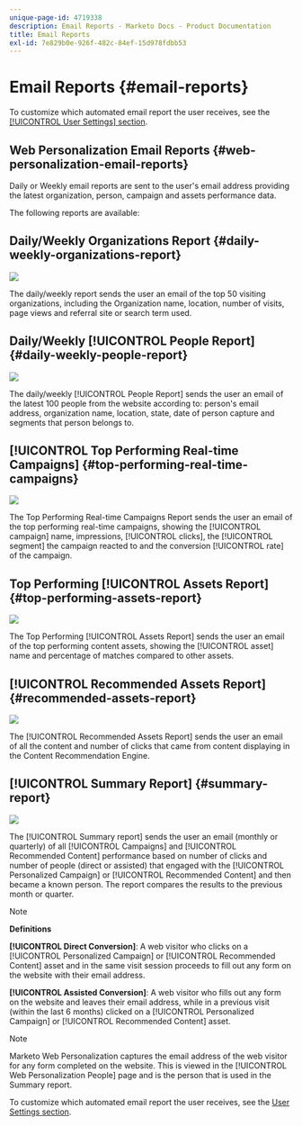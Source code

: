 ```yaml
---
unique-page-id: 4719338
description: Email Reports - Marketo Docs - Product Documentation
title: Email Reports
exl-id: 7e829b0e-926f-482c-84ef-15d978fdbb53
---
```

# Email Reports {#email-reports}

To customize which automated email report the user receives, see the  [[!UICONTROL User Settings] section](/help/marketo/product-docs/web-personalization/getting-started/user-settings.md).

## Web Personalization Email Reports {#web-personalization-email-reports}

Daily or Weekly email reports are sent to the user's email address providing the latest organization, person, campaign and assets performance data.

The following reports are available:

## Daily/Weekly Organizations Report {#daily-weekly-organizations-report}

![](assets/image2014-12-6-13-3a32-3a8.png)

The daily/weekly report sends the user an email of the top 50 visiting organizations, including the Organization name, location, number of visits, page views and referral site or search term used.

## Daily/Weekly [!UICONTROL People Report] {#daily-weekly-people-report}

![](assets/two.png)

The daily/weekly [!UICONTROL People Report] sends the user an email of the latest 100 people from the website according to: person's email address, organization name, location, state, date of person capture and segments that person belongs to.

## [!UICONTROL Top Performing Real-time Campaigns] {#top-performing-real-time-campaigns}

![](assets/image2014-12-6-13-3a32-3a31.png)

The Top Performing Real-time Campaigns Report sends the user an email of the top performing real-time campaigns, showing the [!UICONTROL campaign] name, impressions, [!UICONTROL clicks], the [!UICONTROL segment] the campaign reacted to and the conversion [!UICONTROL rate] of the campaign.

## Top Performing [!UICONTROL Assets Report] {#top-performing-assets-report}

![](assets/image2014-12-6-13-3a29-3a5.png)

The Top Performing [!UICONTROL Assets Report] sends the user an email of the top performing content assets, showing the [!UICONTROL asset] name and percentage of matches compared to other assets.

## [!UICONTROL Recommended Assets Report] {#recommended-assets-report}

![](assets/image2014-12-6-13-3a28-3a43.png)

The [!UICONTROL Recommended Assets Report] sends the user an email of all the content and number of clicks that came from content displaying in the Content Recommendation Engine.

## [!UICONTROL Summary Report] {#summary-report}

![](assets/six.png)

The [!UICONTROL Summary report] sends the user an email (monthly or quarterly) of all [!UICONTROL Campaigns] and [!UICONTROL Recommended Content] performance based on number of clicks and number of people (direct or assisted) that engaged with the [!UICONTROL Personalized Campaign] or [!UICONTROL Recommended Content] and then became a known person. The report compares the results to the previous month or quarter.

>[!NOTE]
>
>**Definitions**
>
>**[!UICONTROL Direct Conversion]**: A web visitor who clicks on a [!UICONTROL Personalized Campaign] or [!UICONTROL Recommended Content] asset and in the same visit session proceeds to fill out any form on the website with their email address.
>
>**[!UICONTROL Assisted Conversion]**: A web visitor who fills out any form on the website and leaves their email address, while in a previous visit (within the last 6 months) clicked on a [!UICONTROL Personalized Campaign] or [!UICONTROL Recommended Content] asset.

>[!NOTE]
>
>Marketo Web Personalization captures the email address of the web visitor for any form completed on the website. This is viewed in the [!UICONTROL Web Personalization People] page and is the person that is used in the Summary report.

To customize which automated email report the user receives, see the [User Settings section](/help/marketo/product-docs/web-personalization/getting-started/user-settings.md).
